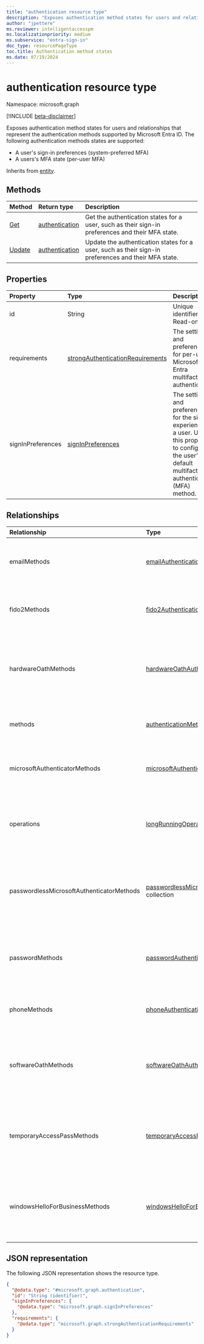 ```yaml
---
title: "authentication resource type"
description: "Exposes authentication method states for users and relationships that represent the authentication methods supported by Microsoft Entra ID."
author: "jpettere"
ms.reviewer: intelligentaccesspm
ms.localizationpriority: medium
ms.subservice: "entra-sign-in"
doc_type: resourcePageType
toc.title: Authentication method states
ms.date: 07/19/2024
---
```


# authentication resource type

Namespace: microsoft.graph

[!INCLUDE [beta-disclaimer](../../includes/beta-disclaimer.md)]

Exposes authentication method states for users and relationships that represent the authentication methods supported by Microsoft Entra ID. The following authentication methods states are supported:

- A user's sign-in preferences (system-preferred MFA)
- A users's MFA state (per-user MFA)

Inherits from [entity](entity.md).

## Methods
|Method|Return type|Description|
|:---|:---|:---|
|[Get](../api/authentication-get.md)|[authentication](../resources/authentication.md)|Get the authentication states for a user, such as their sign-in preferences and their MFA state.|
|[Update](../api/authentication-update.md)|[authentication](../resources/authentication.md)|Update the authentication states for a user, such as their sign-in preferences and their MFA state.|

## Properties

|Property|Type|Description|
|:---|:---|:---|
|id|String|Unique identifier. Read-only.|
|requirements|[strongAuthenticationRequirements](../resources/strongauthenticationrequirements.md)|The settings and preferences for per-user Microsoft Entra multifactor authentication.|
|signInPreferences|[signInPreferences](../resources/signinpreferences.md)|The settings and preferences for the sign-in experience of a user. Use this property to configure the user's default multifactor authentication (MFA) method.|

## Relationships

|Relationship|Type|Description|
|:---|:---|:---|
|emailMethods|[emailAuthenticationMethod](../resources/emailauthenticationmethod.md) collection|Represents the email addresses registered to a user for authentication. |
|fido2Methods|[fido2AuthenticationMethod](../resources/fido2authenticationmethod.md) collection|Represents the FIDO2 security keys registered to a user for authentication.|
|hardwareOathMethods|[hardwareOathAuthenticationMethod](../resources/hardwareoathauthenticationmethod.md) collection|The hardware OATH time-based one-time password (TOTP) devices assigned to a user for authentication.|
|methods|[authenticationMethod](../resources/authenticationmethod.md) collection| Represents all authentication methods registered to a user.|
|microsoftAuthenticatorMethods|[microsoftAuthenticatorAuthenticationMethod](../resources/microsoftauthenticatorauthenticationmethod.md) collection| The details of the Microsoft Authenticator app registered to a user for authentication. |
|operations|[longRunningOperation](../resources/longrunningoperation.md) collection|Represents the status of a long-running operation, such as a password reset operation.|
|passwordlessMicrosoftAuthenticatorMethods|[passwordlessMicrosoftAuthenticatorAuthenticationMethod](../resources/passwordlessmicrosoftauthenticatorauthenticationmethod.md) collection|Represents the Microsoft Authenticator Passwordless Phone Sign-in methods registered to a user for authentication.|
|passwordMethods|[passwordAuthenticationMethod](../resources/passwordauthenticationmethod.md) collection|Represents the details of the password authentication method registered to a user for authentication.|
|phoneMethods|[phoneAuthenticationMethod](../resources/phoneauthenticationmethod.md) collection|Represents the phone registered to a user for authentication. |
|softwareOathMethods|[softwareOathAuthenticationMethod](../resources/softwareoathauthenticationmethod.md) collection|The software OATH time-based one-time password (TOTP) applications registered to a user for authentication.|
|temporaryAccessPassMethods|[temporaryAccessPassAuthenticationMethod](../resources/temporaryaccesspassauthenticationmethod.md) collection|Represents a Temporary Access Pass registered to a user for authentication through time-limited passcodes.|
|windowsHelloForBusinessMethods|[windowsHelloForBusinessAuthenticationMethod](../resources/windowshelloforbusinessauthenticationmethod.md) collection|Represents the Windows Hello for Business authentication method registered to a user for authentication.|

## JSON representation

The following JSON representation shows the resource type.
<!-- {
  "blockType": "resource",
  "keyProperty": "id",
  "@odata.type": "microsoft.graph.authentication",
  "openType": false
}
-->
``` json
{
  "@odata.type": "#microsoft.graph.authentication",
  "id": "String (identifier)",
  "signInPreferences": {
    "@odata.type": "microsoft.graph.signInPreferences"
  },
  "requirements": {
    "@odata.type": "microsoft.graph.strongAuthenticationRequirements"
  }
}
```
